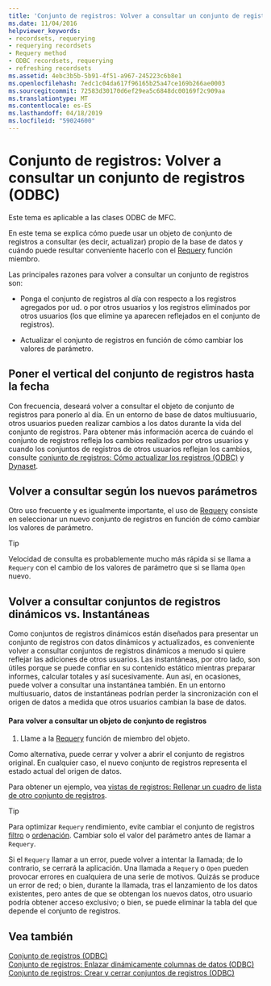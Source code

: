 ```yaml
---
title: 'Conjunto de registros: Volver a consultar un conjunto de registros (ODBC)'
ms.date: 11/04/2016
helpviewer_keywords:
- recordsets, requerying
- requerying recordsets
- Requery method
- ODBC recordsets, requerying
- refreshing recordsets
ms.assetid: 4ebc3b5b-5b91-4f51-a967-245223c6b8e1
ms.openlocfilehash: 7edc1c04da617f96165b25a47ce169b266ae0003
ms.sourcegitcommit: 72583d30170d6ef29ea5c6848dc00169f2c909aa
ms.translationtype: MT
ms.contentlocale: es-ES
ms.lasthandoff: 04/18/2019
ms.locfileid: "59024600"
---
```

# <a name="recordset-requerying-a-recordset-odbc"></a>Conjunto de registros: Volver a consultar un conjunto de registros (ODBC)

Este tema es aplicable a las clases ODBC de MFC.

En este tema se explica cómo puede usar un objeto de conjunto de registros a consultar (es decir, actualizar) propio de la base de datos y cuándo puede resultar conveniente hacerlo con el [Requery](../../mfc/reference/crecordset-class.md#requery) función miembro.

Las principales razones para volver a consultar un conjunto de registros son:

- Ponga el conjunto de registros al día con respecto a los registros agregados por ud. o por otros usuarios y los registros eliminados por otros usuarios (los que elimine ya aparecen reflejados en el conjunto de registros).

- Actualizar el conjunto de registros en función de cómo cambiar los valores de parámetro.

##  <a name="_core_bringing_the_recordset_up_to_date"></a> Poner el vertical del conjunto de registros hasta la fecha

Con frecuencia, deseará volver a consultar el objeto de conjunto de registros para ponerlo al día. En un entorno de base de datos multiusuario, otros usuarios pueden realizar cambios a los datos durante la vida del conjunto de registros. Para obtener más información acerca de cuándo el conjunto de registros refleja los cambios realizados por otros usuarios y cuando los conjuntos de registros de otros usuarios reflejan los cambios, consulte [conjunto de registros: Cómo actualizar los registros (ODBC)](../../data/odbc/recordset-how-recordsets-update-records-odbc.md) y [Dynaset](../../data/odbc/dynaset.md).

##  <a name="_core_requerying_based_on_new_parameters"></a> Volver a consultar según los nuevos parámetros

Otro uso frecuente y es igualmente importante, el uso de [Requery](../../mfc/reference/crecordset-class.md#requery) consiste en seleccionar un nuevo conjunto de registros en función de cómo cambiar los valores de parámetro.

> [!TIP]
>  Velocidad de consulta es probablemente mucho más rápida si se llama a `Requery` con el cambio de los valores de parámetro que si se llama `Open` nuevo.

##  <a name="_core_requerying_dynasets_vs.._snapshots"></a> Volver a consultar conjuntos de registros dinámicos vs. Instantáneas

Como conjuntos de registros dinámicos están diseñados para presentar un conjunto de registros con datos dinámicos y actualizados, es conveniente volver a consultar conjuntos de registros dinámicos a menudo si quiere reflejar las adiciones de otros usuarios. Las instantáneas, por otro lado, son útiles porque se puede confiar en su contenido estático mientras preparar informes, calcular totales y así sucesivamente. Aun así, en ocasiones, puede volver a consultar una instantánea también. En un entorno multiusuario, datos de instantáneas podrían perder la sincronización con el origen de datos a medida que otros usuarios cambian la base de datos.

#### <a name="to-requery-a-recordset-object"></a>Para volver a consultar un objeto de conjunto de registros

1. Llame a la [Requery](../../mfc/reference/crecordset-class.md#requery) función de miembro del objeto.

Como alternativa, puede cerrar y volver a abrir el conjunto de registros original. En cualquier caso, el nuevo conjunto de registros representa el estado actual del origen de datos.

Para obtener un ejemplo, vea [vistas de registros: Rellenar un cuadro de lista de otro conjunto de registros](../../data/filling-a-list-box-from-a-second-recordset-mfc-data-access.md).

> [!TIP]
>  Para optimizar `Requery` rendimiento, evite cambiar el conjunto de registros [filtro](../../data/odbc/recordset-filtering-records-odbc.md) o [ordenación](../../data/odbc/recordset-sorting-records-odbc.md). Cambiar solo el valor del parámetro antes de llamar a `Requery`.

Si el `Requery` llamar a un error, puede volver a intentar la llamada; de lo contrario, se cerrará la aplicación. Una llamada a `Requery` o `Open` pueden provocar errores en cualquiera de una serie de motivos. Quizás se produce un error de red; o bien, durante la llamada, tras el lanzamiento de los datos existentes, pero antes de que se obtengan los nuevos datos, otro usuario podría obtener acceso exclusivo; o bien, se puede eliminar la tabla del que depende el conjunto de registros.

## <a name="see-also"></a>Vea también

[Conjunto de registros (ODBC)](../../data/odbc/recordset-odbc.md)<br/>
[Conjunto de registros: Enlazar dinámicamente columnas de datos (ODBC)](../../data/odbc/recordset-dynamically-binding-data-columns-odbc.md)<br/>
[Conjunto de registros: Crear y cerrar conjuntos de registros (ODBC)](../../data/odbc/recordset-creating-and-closing-recordsets-odbc.md)